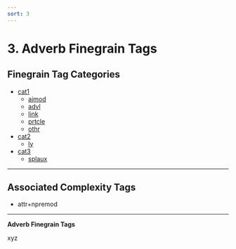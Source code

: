 ```yaml
---
sort: 3
---
```


# 3. Adverb Finegrain Tags

## Finegrain Tag Categories

- [cat1](3_cat1)
    - [ajmod](3_cat1.html#3-1-1-ajmod-(adjective%20modifier))
    - [advl](3_cat1.html#3-1-2-advl-(adverbial))
    - [link](3_cat1.html#3-1-3-link-(linking))
    - [prtcle](3_cat1.html#3-1-4-prtcle-(particle))
    - [othr](3_cat1.html#3-1-5-othr-(other))
- [cat2](3_cat2) 
    - [ly](3_cat2.html#3-2-1-ly-(xyz))
- [cat3](3_cat3)
    - [splaux](3_cat3.html#3-3-1-splaux-(special%20auxiliary))


---
## Associated Complexity Tags

- attr+npremod
---

**Adverb Finegrain Tags**

xyz